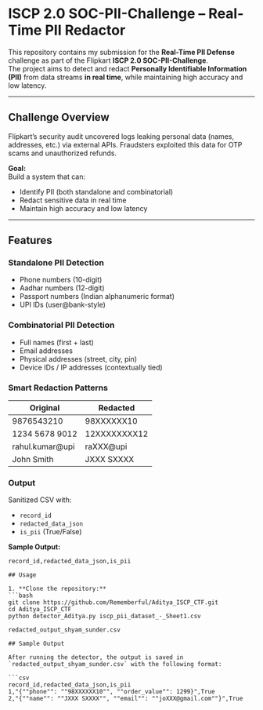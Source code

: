 # ISCP 2.0 SOC-PII-Challenge – Real-Time PII Redactor

This repository contains my submission for the **Real-Time PII Defense** challenge as part of the Flipkart **ISCP 2.0 SOC-PII-Challenge**.  
The project aims to detect and redact **Personally Identifiable Information (PII)** from data streams **in real time**, while maintaining high accuracy and low latency.

---

## Challenge Overview

Flipkart’s security audit uncovered logs leaking personal data (names, addresses, etc.) via external APIs. Fraudsters exploited this data for OTP scams and unauthorized refunds.

**Goal:**  
Build a system that can:
- Identify PII (both standalone and combinatorial)
- Redact sensitive data in real time
- Maintain high accuracy and low latency

---

## Features

### Standalone PII Detection
- Phone numbers (10-digit)
- Aadhar numbers (12-digit)
- Passport numbers (Indian alphanumeric format)
- UPI IDs (user@bank-style)

### Combinatorial PII Detection
- Full names (first + last)
- Email addresses
- Physical addresses (street, city, pin)
- Device IDs / IP addresses (contextually tied)

### Smart Redaction Patterns
| Original | Redacted |
|----------|----------|
| 9876543210 | 98XXXXXX10 |
| 1234 5678 9012 | 12XXXXXXXX12 |
| rahul.kumar@upi | raXXX@upi |
| John Smith | JXXX SXXXX |

### Output
Sanitized CSV with:
- `record_id`
- `redacted_data_json`
- `is_pii` (True/False)

**Sample Output:**
```csv
record_id,redacted_data_json,is_pii

## Usage

1. **Clone the repository:**
```bash
git clone https://github.com/Rememberful/Aditya_ISCP_CTF.git
cd Aditya_ISCP_CTF
python detector_Aditya.py iscp_pii_dataset_-_Sheet1.csv

redacted_output_shyam_sunder.csv

## Sample Output

After running the detector, the output is saved in `redacted_output_shyam_sunder.csv` with the following format:

```csv
record_id,redacted_data_json,is_pii
1,"{""phone"": ""98XXXXXX10"", ""order_value"": 1299}",True
2,"{""name"": ""JXXX SXXXX"", ""email"": ""joXXX@gmail.com""}",True

